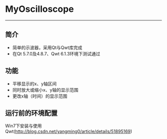 # MyOscilloscope
--------------------------
## 简介
* 简单的示波器，采用Qt与Qwt库完成
* 在Qt 5.7.0及4.8.7、Qwt 6.1.3环境下测试通过
## 功能
* 平移显示的x、y轴区间
* 同时放大或缩小x、y轴的显示范围
* 更改x轴（时间）的显示范围
## 运行前的环境配置
Win7下安装与使用Qwt(http://blog.csdn.net/yangming0/article/details/51895169)